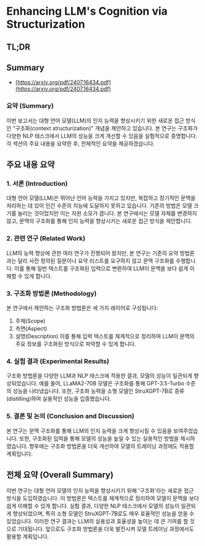 # Enhancing LLM's Cognition via Structurization
## TL;DR
## Summary
- [https://arxiv.org/pdf/2407.16434.pdf](https://arxiv.org/pdf/2407.16434.pdf)

### 요약 (Summary)

이번 보고서는 대형 언어 모델(LLM)의 인지 능력을 향상시키기 위한 새로운 접근 방식인 "구조화(context structurization)" 개념을 제안하고 있습니다. 본 연구는 구조화가 다양한 NLP 태스크에서 LLM의 성능을 크게 개선할 수 있음을 실험적으로 증명합니다. 각 섹션의 주요 내용을 요약한 후, 전체적인 요약을 제공하겠습니다.

## 주요 내용 요약

### 1. 서론 (Introduction)
대형 언어 모델(LLM)은 뛰어난 언어 능력을 가지고 있지만, 복잡하고 장기적인 문맥을 처리하는 데 있어 인간 수준의 지능에 도달하지 못하고 있습니다. 기존의 방법은 모델 크기를 늘리는 것이었지만 이는 자원 소모가 큽니다. 본 연구에서는 모델 자체를 변경하지 않고, 문맥의 구조화를 통해 인지 능력을 향상시키는 새로운 접근 방식을 제안합니다.

### 2. 관련 연구 (Related Work)
LLM의 능력 향상에 관한 여러 연구가 진행되어 왔지만, 본 연구는 기존의 요약 방법론과는 달리 사전 정의된 질문이나 요약 리스트를 요구하지 않고 문맥 구조화를 수행합니다. 이를 통해 일반 텍스트를 구조화된 입력으로 변환하여 LLM이 문맥을 보다 쉽게 이해할 수 있게 합니다.

### 3. 구조화 방법론 (Methodology)
본 연구에서 제안하는 구조화 방법론은 세 가지 레이어로 구성됩니다: 
1. 주제(Scope)
2. 측면(Aspect)
3. 설명(Description)
이를 통해 입력 텍스트를 체계적으로 정리하여 LLM이 문맥의 주요 정보를 구조화된 방식으로 파악할 수 있게 합니다.

### 4. 실험 결과 (Experimental Results)
구조화 방법론을 다양한 LLM과 NLP 태스크에 적용한 결과, 모델의 성능이 일관되게 향상되었습니다. 예를 들어, LLaMA2-70B 모델은 구조화를 통해 GPT-3.5-Turbo 수준의 성능을 나타냈습니다. 또한, 구조화 능력을 소형 모델인 StruXGPT-7B로 증류(distilling)하여 실용적인 성능을 입증했습니다.

### 5. 결론 및 논의 (Conclusion and Discussion)
본 연구는 문맥 구조화를 통해 LLM의 인지 능력을 크게 향상시킬 수 있음을 보여주었습니다. 또한, 구조화된 입력을 통해 모델의 성능을 높일 수 있는 실용적인 방법을 제시하였습니다. 향후에는 구조화 방법론을 더욱 개선하여 모델의 트레이닝 과정에도 적용할 계획입니다.

## 전체 요약 (Overall Summary)
이번 연구는 대형 언어 모델의 인지 능력을 향상시키기 위해 '구조화'라는 새로운 접근 방식을 도입하였습니다. 이 방법론은 텍스트를 체계적으로 정리하여 모델이 문맥을 보다 쉽게 이해할 수 있게 합니다. 실험 결과, 다양한 NLP 태스크에서 모델의 성능이 일관되게 향상되었으며, 특히 소형 모델인 StruXGPT-7B로도 매우 효율적인 성능을 얻을 수 있었습니다. 이러한 연구 결과는 LLM의 실용성과 효율성을 높이는 데 큰 기여를 할 것으로 기대됩니다. 앞으로도 구조화 방법론을 더욱 발전시켜 모델 트레이닝 과정에서도 활용할 계획입니다.